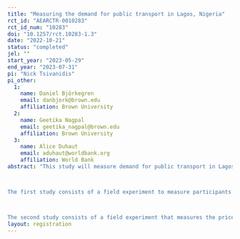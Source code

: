 ```yaml
---
title: "Measuring the demand for public transport in Lagos, Nigeria"
rct_id: "AEARCTR-0010283"
rct_id_num: "10283"
doi: "10.1257/rct.10283-1.3"
date: "2022-10-21"
status: "completed"
jel: ""
start_year: "2023-05-29"
end_year: "2023-07-31"
pi: "Nick Tsivanidis"
pi_other:
  1:
    name: Daniel Björkegren
    email: danbjork@brown.edu
    affiliation: Brown University
  2:
    name: Geetika Nagpal
    email: geetika_nagpal@brown.edu
    affiliation: Brown University
  3:
    name: Alice Duhaut
    email: aduhaut@worldbank.org
    affiliation: World Bank
abstract: "This study will measure demand for public transport in Lagos. 

The first study consists of a field experiment to measure participants value of wait time. The experiment hinges around an SMS-based app (playable on all cellphones)  in which participants arrive at a bus stop and are offered a payment amount to wait for a number of minutes before boarding their bus. Enumerators stationed at the bus stops have a tablet which displays a secret code that changes each minute; participants text these codes to our shortwhen they arrive to register their arrival time and receive their offer. If they accept the offer, they send the code displayed after the specified amount of time has elapsed to verify they waited. We randomize the offers of payments and waits; participants' decisions to accept or reject the offers reveal their value of wait time.

The second study consists of a field experiment that measures the price elasticity of demand for transport services. In collaboration with the transit regulator in Lagos, we have developed a way in which price subsidies can be administered via the swipe cards used to the pay for the formal bus system in Lagos."
layout: registration
---
```


